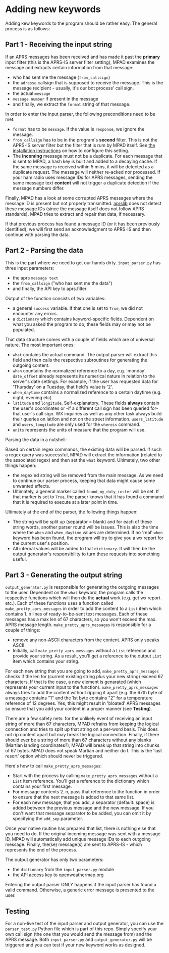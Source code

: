 # Adding new keywords

Adding kew keywords to the program should be rather easy. The general process is as follows:

## Part 1 - Receiving the input string

If an APRS messages has been received and has made it past the __primary__ input filter (this is the APRS-IS server filter setting), MPAD examines the message and extracts certain information from that message:

- who has sent me the message (```from_callsign```)
- the ```adresse``` callsign that is supposed to receive the message. This is the message recipient - usually, it's our bot process' call sign.
- the actual ```message```
- ```message number``` if present in the message
- and finally, we extract the ```format``` string of that message.

In order to enter the input parser, the following preconditions need to be met:

- ```format``` has to be ```message```. If the value is ```response```, we ignore the message.
- ```from_callsign``` has to be in the program's __second__ filter. This is not the APRS-IS server filter but the filter that is rum by MPAD itself. See [the installation instructions](INSTALLLATION.md) on how to configure this setting.
- The __incoming__ message must not be a duplicate. For each message that is sent to MPAD, a hash key is built and added to a decaying cache. If the same message is received within 5 mins, it will be detected as a duplicate request. The message will neither re-acked nor processed. If your ham radio uses message IDs for APRS messages, sending the same message text __content__ will not trigger a duplicate detection if the message numbers differ.

Finally, MPAD has a look at some corrupted APRS messages where the message ID is present but not properly transmitted. [aprslib](https://github.com/rossengeorgiev/aprs-python) does not detect these message IDs (since the message itself does not follow APRS standards). MPAD tries to extract and repair that data, if necessary.

If that previous process has found a message ID (or it has been previously identified), we will first send an acknowledgment to APRS-IS and then continue with parsing the data.

## Part 2 - Parsing the data

This is the part where we need to get our hands dirty. ```input_parser.py``` has three input parameters:

- the aprs ```message text```
- the ```from_callsign``` ("who has sent me the data")
- and finally, the API key to aprs.filter

Output of the function consists of two variables:

- a general ```success``` variable. If that one is set to ```True```, we did not encounter any errors.
- a ```dictionary``` which contains keyword-specific fields. Dependent on what you asked the program to do, these fields may or may not be populated.

That data structure comes with a couple of fields which are of universal nature. The most important ones:

- ```what``` contains the actual command. The output parser will extract this field and then calls the respective subroutines for generating the outgoing content.
- ```when``` countains the normalized reference to a day, e.g. 'monday'. ```date_offset``` already represents its numerical nature in relation to the server's date settings. For example, if the user has requested data for 'Thursday' on a Tuesday, that field's value is '2'.
- ```when_daytime``` contains a normalized reference to a certain daytime (e.g. night, evening etc)
- ```latitude``` and ```longitude```. Self-explanatory. These fields __always__ contain the user's coordinates or -if a different call sign has been queried for- that user's call sign. WX inquiries as well as any other task always build their queries on lat/lon and not on the street information. ```users_latitude``` and ```users_longitude``` are only used for the ```whereis``` command.
- ```units``` represents the units of measure that the program will use.

Parsing the data in a nutshell:

Based on certain regex commands, the existing data will be parsed. If such a regex query was successful, MPAD will extract the information (related to the associated regex) and then set the ```what``` keyword. Ultimately, two other things happen:

- the regex'ed string will be removed from the main message. As we need to continue our parser process, keeping that data might cause some unwanted effects.
- Ultimately, a general marker called ```found_my_duty_roster``` will be set. If that marker is set to ```True```, the parser knows that it has found a command that it is required to execute at a later point in time.

Ultimately at the end of the parser, the following things happen: 

- The string will be split up (separator = blank) and for each of these string words, another parser round will be issues. This is also the time where the ```when``` and ```when_daytime``` values are determined. If no 'real' ```when``` keyword has been found, the program will try to give you a wx report for the current user's position.
- All internal values will be added to that ```dictionary```. It will then be the output generator's responsibility to turn these requests into something useful.

## Part 3 - Generating the output string

```output_generator.py``` is responsible for generating the outgoing messages to the user. Dependent on the ```what``` keyword, the program calls the respective functions which will then do the __actual__ work (e.g. get wx report etc.). Each of these functions uses a function called ```make_pretty_aprs_messages``` in order to add the content to a ```List``` item which contains 1..n lines of ready-to-be-sent text messages. Each of these messages has a max len of 67 characters, so you won't exceed the max. APRS message length. ```make_pretty_aprs_messages``` is responsible for a couple of things:

- remove any non-ASCII characters from the content. APRS only speaks ASCII.
- Initially, call ```make_pretty_aprs_messages``` without a ```List``` reference and provide your string. As a result, you'll get a reference to the output ```List``` item which contains your string.

For each new string that you are going to add, ```make_pretty_aprs_messages``` checks if the len for (current existing string plus your new string) exceed 67 characters. If that is the case, a new element is genarated (which represents your current input to the function). ```make_pretty_aprs_messages``` always tries to add the content without ripping it apart (e.g. the 67th byte of a message contains "1" and the 1st byte contains "2" for a temperature reference of 12 degrees. Yes, this might result in 'bloated' APRS messages so ensure that you add your content in a proper manner (see __Testing__).

There are a few safety nets: for the unlikely event of receiving an input string of more than 67 characters, MPAD refrains from keeping the logical connection and tries to split up that string on a per-word basis. This does not rip content apart but may break the logical connection. Finally, if there should ever be a string of more than 67 characters without any blanks (Martian landing coordinates?), MPAD will break up that string into chunks of 67 bytes. MPAD does not speak Martian and neither do I. This is the 'last resort' option which should never be triggered.

Here's how to call ```make_pretty_aprs_messages```:

- Start with the process by calling ```make_pretty_aprs_messages``` without a ```List``` item reference. You'll get a reference to the dictionary which contains your first message.
- For message contents 2..n, pass that reference to the function in order to ensure that the next message is added to that same list.
- For each new message, that you add, a separator (default: space) is added between the previous message and the new message. If you don't want that message separator to be added, you can omit it by specifying the ```add_sep``` parameter.

Once your native routine has prepared that list, there is nothing else that you need to do. If the original incoming message was sent with a message ID, MPAD will automatically add unique message IDs to each outgoing message. Finally, the(se) message(s) are sent to APRS-IS - which represents the end of the process.

The output generator has only two parameters:

- the ```dictionary``` from the ```input_parser.py``` module
- the API access key to openweathermap.org

Entering the output parser ONLY happens if the input parser has found a valid command. Otherwise, a generic error message is presented to the user.

## Testing

For a non-live test of the input parser and output generator, you can use the ```parser_test.py``` Python file which is part of this repo. Simply specify your own call sign (the one that you would send the message from) and the APRS message. Both ```input_parser.py``` and ```output_generator.py``` will be triggered and you can test if your new keyword works as designed.